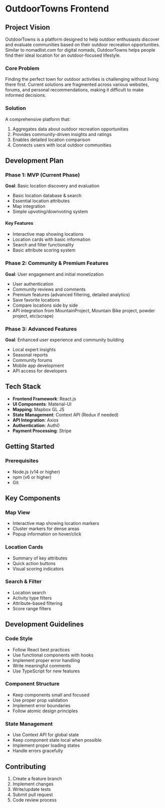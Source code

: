 # OutdoorTowns Frontend

## Project Vision
OutdoorTowns is a platform designed to help outdoor enthusiasts discover and evaluate communities based on their outdoor recreation opportunities. Similar to nomadlist.com for digital nomads, OutdoorTowns helps people find their ideal location for an outdoor-focused lifestyle.

### Core Problem
Finding the perfect town for outdoor activities is challenging without living there first. Current solutions are fragmented across various websites, forums, and personal recommendations, making it difficult to make informed decisions.

### Solution
A comprehensive platform that:
1. Aggregates data about outdoor recreation opportunities
2. Provides community-driven insights and ratings
3. Enables detailed location comparison
4. Connects users with local outdoor communities

## Development Plan

### Phase 1: MVP (Current Phase)
**Goal**: Basic location discovery and evaluation
- Basic location database & search
- Essential location attributes
- Map integration
- Simple upvoting/downvoting system

#### Key Features
- Interactive map showing locations
- Location cards with basic information
- Search and filter functionality
- Basic attribute scoring system

### Phase 2: Community & Premium Features
**Goal**: User engagement and initial monetization
- User authentication
- Community reviews and comments
- Premium features (advanced filtering, detailed analytics)
- Save favorite locations
- Compare locations side by side
- API integration from MountainProject, Mountain Bike project, powder project, etc(scrape)


### Phase 3: Advanced Features
**Goal**: Enhanced user experience and community building
- Local expert insights
- Seasonal reports
- Community forums
- Mobile app development
- API access for developers

## Tech Stack
- **Frontend Framework**: React.js
- **UI Components**: Material-UI
- **Mapping**: Mapbox GL JS
- **State Management**: Context API (Redux if needed)
- **API Integration**: Axios
- **Authentication**: Auth0
- **Payment Processing**: Stripe

## Getting Started

### Prerequisites
- Node.js (v14 or higher)
- npm (v6 or higher)
- Git

## Key Components

### Map View
- Interactive map showing location markers
- Cluster markers for dense areas
- Popup information on hover/click

### Location Cards
- Summary of key attributes
- Quick action buttons
- Visual scoring indicators

### Search & Filter
- Location search
- Activity type filters
- Attribute-based filtering
- Score range filters


## Development Guidelines

### Code Style
- Follow React best practices
- Use functional components with hooks
- Implement proper error handling
- Write meaningful comments
- Use TypeScript for new features

### Component Structure
- Keep components small and focused
- Use proper prop validation
- Implement error boundaries
- Follow atomic design principles

### State Management
- Use Context API for global state
- Keep component state local when possible
- Implement proper loading states
- Handle errors gracefully

## Contributing
1. Create a feature branch
2. Implement changes
3. Write/update tests
4. Submit pull request
5. Code review process
